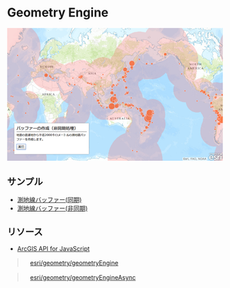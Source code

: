 # Geometry Engine

[![](img/geometryengine.png)]()

## サンプル
* [測地線バッファー(同期)](http://esrijapan.github.io/arcgis-samples-js/geometry-engine/sync_eq.html)
* [測地線バッファー(非同期)](http://esrijapan.github.io/arcgis-samples-js/geometry-engine/async_eq.html)

## リソース

* [ArcGIS API for JavaScript](https://developers.arcgis.com/javascript/)

>　[esri/geometry/geometryEngine](https://developers.arcgis.com/javascript/jsapi/esri.geometry.geometryengine-amd.html)

>　[esri/geometry/geometryEngineAsync](https://developers.arcgis.com/javascript/jsapi/esri.geometry.geometryengineasync-amd.html)
